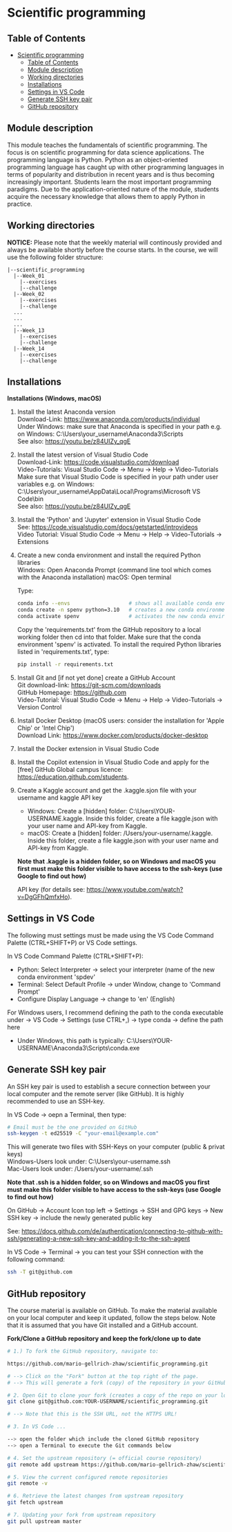 # Scientific programming

## Table of Contents
- [Scientific programming](#scientific-programming)
  - [Table of Contents](#table-of-contents)
  - [Module description](#module-description)
  - [Working directories](#working-directories)
  - [Installations](#installations)
  - [Settings in VS Code](#settings-in-vs-code)
  - [Generate SSH key pair](#generate-ssh-key-pair)
  - [GitHub repository](#github-repository)

## Module description

This module teaches the fundamentals of scientific programming. The focus is on scientific programming for data science applications. The programming language is Python. Python as an object-oriented programming language has caught up with other programming languages in terms of popularity and distribution in recent years and is thus becoming increasingly important. Students learn the most important programming paradigms. Due to the application-oriented nature of the module, students acquire the necessary knowledge that allows them to apply Python in practice.

## Working directories

**NOTICE:** Please note that the weekly material will continously provided and always be available shortly before the course starts. In the course, we will use the following folder structure:

```plaintext
|--scientific_programming
  |--Week_01
    |--exercises
    |--challenge
  |--Week_02
    |--exercises
    |--challenge
  ...
  ...
  ...
  |--Week_13
    |--exercises
    |--challenge
  |--Week_14
    |--exercises
    |--challenge
```

## Installations

**Installations (Windows, macOS)**

1. Install the latest Anaconda version  
    Download-Link:  https://www.anaconda.com/products/individual  
    Under Windows: make sure that Anaconda is specified in your path e.g. on Windows: C:\Users\your_username\Anaconda3\Scripts    
    See also: https://youtu.be/z84UIZy_qgE  
	
2. Install the latest version of Visual Studio Code    
    Download-Link: https://code.visualstudio.com/download    
    Video-Tutorials: Visual Studio Code -> Menu -> Help -> Video-Tutorials    
    Make sure that Visual Studio Code is specified in your path under user variables e.g. on Windows: C:\Users\your_username\AppData\Local\Programs\Microsoft VS Code\bin    
    See also: https://youtu.be/z84UIZy_qgE  

3. Install the 'Python' and 'Jupyter' extension in Visual Studio Code    
    See: https://code.visualstudio.com/docs/getstarted/introvideos    
    Video Tutorial: Visual Studio Code -> Menu -> Help -> Video-Tutorials -> Extensions    

4. Create a new conda environment and install the required Python libraries      
    Windows: Open Anaconda Prompt (command line tool which comes with the Anaconda installation)
    macOS: Open terminal   

    Type: 

    ```bash
    conda info --envs                   # shows all available conda environments
    conda create -n spenv python=3.10   # creates a new conda environment 'spenv' with Python 3.10
    conda activate spenv                # activates the new conda environment 'spenv'
    ```

    Copy the 'requirements.txt' from the GitHub repository to a local working folder then cd into that folder. Make sure that the conda environment 'spenv' is activated. To install the required Python libraries listed in 'requirements.txt', type:

    ```bash
    pip install -r requirements.txt
    ```

5. Install Git and [if not yet done] create a GitHub Account  
    Git download-link: https://git-scm.com/downloads  
    GitHub Homepage: https://github.com  
    Video-Tutorial: Visual Studio Code -> Menu -> Help -> Video-Tutorials -> Version Control  

6. Install Docker Desktop (macOS users: consider the installation for 'Apple Chip' or 'Intel Chip')  
   Download Link: https://www.docker.com/products/docker-desktop  

7. Install the Docker extension in Visual Studio Code  

8. Install the Copilot extension in Visual Studio Code and apply for the [free] GitHub Global campus licence: https://education.github.com/students.

9. Create a Kaggle account and get the .kaggle.sjon file with your username and kaggle API key    
   * Windows: Create a [hidden] folder: C:\Users\YOUR-USERNAME\.kaggle. Inside this folder, create a file kaggle.json with your user name and API-key from Kaggle.
   * macOS: Create a [hidden] folder: /Users/your-username/.kaggle. Inside this folder, create a file kaggle.json with your user name and API-key from Kaggle.

   **Note that .kaggle is a hidden folder, so on Windows and macOS you first must make this folder visible to have access to the ssh-keys (use Google to find out how)**
   
   API key (for details see: https://www.youtube.com/watch?v=DgGFhQmfxHo).

## Settings in VS Code

The following must settings must be made using the VS Code Command Palette (CTRL+SHIFT+P) or VS Code settings.  

In VS Code Command Palette (CTRL+SHIFT+P):      
* Python: Select Interpreter -> select your interpreter (name of the new conda environment 'spdev'
* Terminal: Select Default Profile -> under Window, change to 'Command Prompt'
* Configure Display Language -> change to 'en' (English)

For Windows users, I recommend defining the path to the conda executable under -> VS Code -> Settings (use CTRL+,) -> type conda -> define the path here
* Under Windows, this path is typically: C:\Users\YOUR-USERNAME\Anaconda3\Scripts\conda.exe

## Generate SSH key pair

An SSH key pair is used to establish a secure connection between your local computer and the remote server (like GitHub). It is highly recommended to use an SSH-key.  

In VS Code -> oepn a Terminal, then type:  

```bash
# Email must be the one provided on GitHub
ssh-keygen -t ed25519 -C "your-email@example.com"
```
This will generate two files with SSH-Keys on your computer (public & privat keys)   
Windows-Users look under: C:\Users\your-username\.ssh  
Mac-Users look under: /Users/your-username/.ssh  

**Note that .ssh is a hidden folder, so on Windows and macOS you first must make this folder visible to have access to the ssh-keys (use Google to find out how)**

On GitHub -> Account Icon top left -> Settings -> SSH and GPG keys -> New SSH key -> include the newly generated public key

See: https://docs.github.com/de/authentication/connecting-to-github-with-ssh/generating-a-new-ssh-key-and-adding-it-to-the-ssh-agent  

In VS Code -> Terminal -> you can test your SSH connection with the following command:  
```bash
ssh -T git@github.com
```

## GitHub repository
The course material is available on GitHub. To make the material available on your local computer and keep it updated, follow the steps below. Note that it is assumed that you have Git installed and a GitHub account.

**Fork/Clone a GitHub repository and keep the fork/clone up to date**
```bash
# 1.) To fork the GitHub repository, navigate to:

https://github.com/mario-gellrich-zhaw/scientific_programming.git

# --> Click on the "Fork" button at the top right of the page.
# --> This will generate a fork (copy) of the repository in your GitHub account.

# 2. Open Git to clone your fork (creates a copy of the repo on your local computer):
git clone git@github.com:YOUR-USERNAME/scientific_programming.git

# --> Note that this is the SSH URL, not the HTTPS URL!

# 3. In VS Code ... 

--> open the folder which include the cloned GitHub repository
--> open a Terminal to execute the Git commands below

# 4. Set the upstream repository (= official course repository)
git remote add upstream https://github.com/mario-gellrich-zhaw/scientific_programming.git

# 5. View the current configured remote repositories
git remote -v

# 6. Retrieve the latest changes from upstream repository
git fetch upstream

# 7. Updating your fork from upstream repository
git pull upstream master
```
